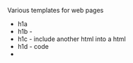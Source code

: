 

Various templates for web pages

* h1a
* h1b - 
* h1c - include another html into a html
* h1d - code
*
